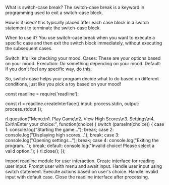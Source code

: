 
What is switch-case break?
The switch-case break is a keyword in programming used to exit a switch-case block.

How is it used?
It is typically placed after each case block in a switch statement to terminate the switch-case block.

When to use it?
You use switch-case break when you want to execute a specific case and then exit the switch block immediately, 
without executing the subsequent cases.


Switch: It's like checking your mood.
Cases: These are your options based on your mood.
Execution: Do something depending on your mood.
Default: If you don't feel any specific way, do this.

So, switch-case helps your program decide what to do based on different conditions, just like you pick a toy based on your mood!




const readline = require('readline');

const rl = readline.createInterface({
  input: process.stdin,
  output: process.stdout
});

rl.question("Menu:\n1. Play Game\n2. View High Scores\n3. Settings\n4. Exit\nEnter your choice:", function(choice) {
    switch (parseInt(choice)) {
        case 1:
            console.log("Starting the game...");
            break;
        case 2:
            console.log("Displaying high scores...");
            break;
        case 3:
            console.log("Opening settings...");
            break;
        case 4:
            console.log("Exiting the program...");
            break;
        default:
            console.log("Invalid choice! Please select a valid option.");
    }
    rl.close();
});


Import readline module for user interaction.
Create interface for reading user input.
Prompt user with menu and await input.
Handle user input using switch statement.
Execute actions based on user's choice.
Handle invalid input with default case.
Close the readline interface after processing.

